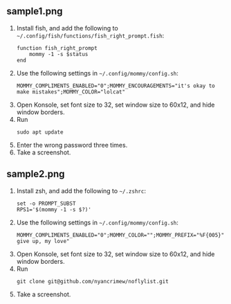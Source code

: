 ## sample1.png
1. Install fish, and add the following to `~/.config/fish/functions/fish_right_prompt.fish`:
   ```shell
   function fish_right_prompt
       mommy -1 -s $status
   end
   ```
2. Use the following settings in `~/.config/mommy/config.sh`:
   ```shell
   MOMMY_COMPLIMENTS_ENABLED="0";MOMMY_ENCOURAGEMENTS="it's okay to make mistakes";MOMMY_COLOR="lolcat"
   ```
3. Open Konsole, set font size to 32, set window size to 60x12, and hide window borders.
4. Run
   ```shell
   sudo apt update
   ```
5. Enter the wrong password three times.
6. Take a screenshot.


## sample2.png
1. Install zsh, and add the following to `~/.zshrc`:
   ```shell
   set -o PROMPT_SUBST
   RPS1='$(mommy -1 -s $?)'
   ```
2. Use the following settings in `~/.config/mommy/config.sh`:
   ```shell
   MOMMY_COMPLIMENTS_ENABLED="0";MOMMY_COLOR="";MOMMY_PREFIX="%F{005}";MOMMY_SUFFIX="~%f";MOMMY_ENCOURAGEMENTS="never give up, my love"
   ```
3. Open Konsole, set font size to 32, set window size to 60x12, and hide window borders.
4. Run
   ```shell
   git clone git@github.com/nyancrimew/noflylist.git
   ```
5. Take a screenshot.
